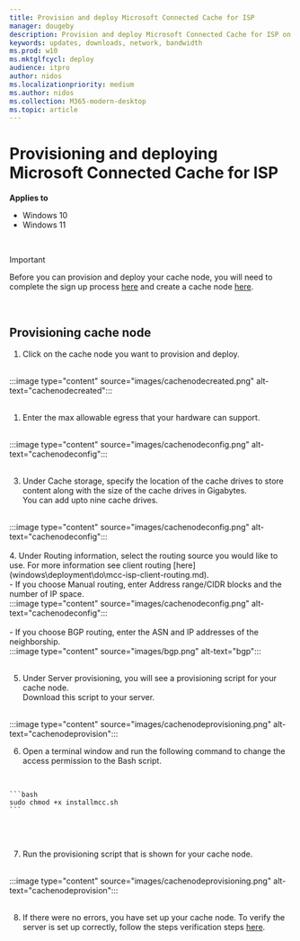 ```yaml
---
title: Provision and deploy Microsoft Connected Cache for ISP
manager: dougeby
description: Provision and deploy Microsoft Connected Cache for ISP on Azure portal
keywords: updates, downloads, network, bandwidth
ms.prod: w10
ms.mktglfcycl: deploy
audience: itpro
author: nidos
ms.localizationpriority: medium
ms.author: nidos
ms.collection: M365-modern-desktop
ms.topic: article
---
```



# Provisioning and deploying Microsoft Connected Cache for ISP

**Applies to**

- Windows 10
- Windows 11

<br/>


> [!IMPORTANT]  
> Before you can provision and deploy your cache node, you will need to complete the sign up process [here](windows\deployment\do\mcc-isp-signup.md) and create a cache node [here](windows\deployment\do\mcc-isp-create.md).

<br/>

## Provisioning cache node

1. Click on the cache node you want to provision and deploy.  
<br/> 
:::image type="content" source="images/cachenodecreated.png" alt-text="cachenodecreated":::
<br/>
<br/>

1. Enter the max allowable egress that your hardware can support.  
<br/> 
:::image type="content" source="images/cachenodeconfig.png" alt-text="cachenodeconfig":::
<br/>
<br/>

3. Under Cache storage, specify the location of the cache drives to store content along with the size of the cache drives in Gigabytes.  
You can add upto nine cache drives.  
<br/>
:::image type="content" source="images/cachenodeconfig.png" alt-text="cachenodeconfig":::
<br/>
<br/>
4. Under Routing information, select the routing source you would like to use. For more information see client routing [here](windows\deployment\do\mcc-isp-client-routing.md).  
<br/>
    - If you choose Manual routing, enter Address range/CIDR blocks and the number of IP space.  
<br/>
:::image type="content" source="images/cachenodeconfig.png" alt-text="cachenodeconfig":::
<br/>
<br/>
    - If you choose BGP routing, enter the ASN and IP addresses of the neighborship.  
<br/>
:::image type="content" source="images/bgp.png" alt-text="bgp":::
<br/>
<br/>
 
5. Under Server provisioning, you will see a provisioning script for your cache node.  
Download this script to your server.
<br/>
:::image type="content" source="images/cachenodeprovisioning.png" alt-text="cachenodeprovision":::

<br/>

6. Open a terminal window and run the following command to change the access permission to the Bash script.  
<br/>

    ```bash
    sudo chmod +x installmcc.sh
    ```
<br/>
<br/>

7. Run the provisioning script that is shown for your cache node.  
<br/>
:::image type="content" source="images/cachenodeprovisioning.png" alt-text="cachenodeprovision":::
<br/>
<br/>

8. If there were no errors, you have set up your cache node. To verify the server is set up correctly, follow the steps verification steps [here](windows\deployment\do\mcc-isp-verify-cache-node.md).

